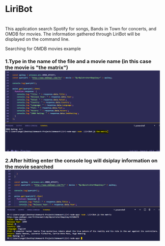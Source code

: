 # LiriBot <h1> 
  This application search Spotify for songs, Bands in Town for concerts, and OMDB for movies. The information gathered through LiriBot will be displayed on the command line. 
  
Searching for OMDB movies example <h3>
 1.Type in the name of the file and a movie name (in this case the movie is "the matrix")
  ![](images/movieSearch1.PNG)
  
 2.After hitting enter the console log will dsiplay information on the movie searched
  ![](images/movieSearch2.PNG)
